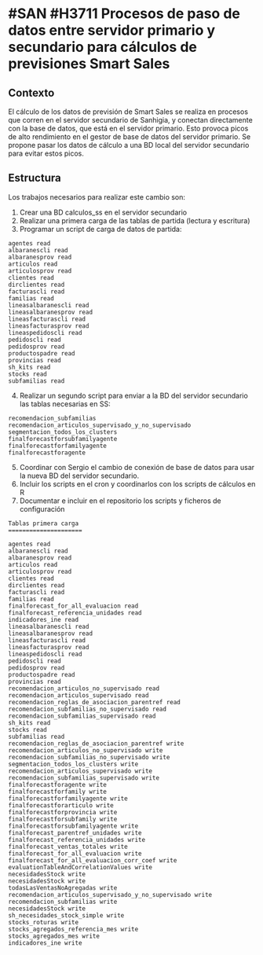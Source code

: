 # #SAN #H3711 Procesos de paso de datos entre servidor primario y secundario para cálculos de previsiones Smart Sales

## Contexto
El cálculo de los datos de previsión de Smart Sales se realiza en procesos que corren en el servidor secundario de Sanhigia, y conectan directamente con la base de datos, que está en el servidor primario. Esto provoca picos de alto rendimiento en el gestor de base de datos del servidor primario.
Se propone pasar los datos de cálculo a una BD local del servidor secundario para evitar estos picos.

## Estructura
 Los trabajos necesarios para realizar este cambio son:
1) Crear una BD calculos_ss en el servidor secundario
2) Realizar una primera carga de las tablas de partida (lectura y escritura)
3) Programar un script de carga de datos de partida:
```
agentes read
albaranescli read
albaranesprov read
articulos read
articulosprov read
clientes read
dirclientes read
facturascli read
familias read
lineasalbaranescli read
lineasalbaranesprov read
lineasfacturascli read
lineasfacturasprov read
lineaspedidoscli read
pedidoscli read
pedidosprov read
productospadre read
provincias read
sh_kits read
stocks read
subfamilias read
```

4) Realizar un segundo script para enviar a la BD del servidor secundario las tablas necesarias en SS:
```
recomendacion_subfamilias
recomendacion_articulos_supervisado_y_no_supervisado
segmentacion_todos_los_clusters
finalforecastforsubfamilyagente
finalforecastforfamilyagente
finalforecastforagente
```

5) Coordinar con Sergio el cambio de conexión de base de datos para usar la nueva BD del servidor secundario.
6) Incluir los scripts en el cron y coordinarlos con los scripts de cálculos en R
7) Documentar e incluir en el repositorio los scripts y ficheros de configuración

```
Tablas primera carga
=====================

agentes read
albaranescli read
albaranesprov read
articulos read
articulosprov read
clientes read
dirclientes read
facturascli read
familias read
finalforecast_for_all_evaluacion read
finalforecast_referencia_unidades read
indicadores_ine read
lineasalbaranescli read
lineasalbaranesprov read
lineasfacturascli read
lineasfacturasprov read
lineaspedidoscli read
pedidoscli read
pedidosprov read
productospadre read
provincias read
recomendacion_articulos_no_supervisado read
recomendacion_articulos_supervisado read
recomendacion_reglas_de_asociacion_parentref read
recomendacion_subfamilias_no_supervisado read
recomendacion_subfamilias_supervisado read
sh_kits read
stocks read
subfamilias read
recomendacion_reglas_de_asociacion_parentref write
recomendacion_articulos_no_supervisado write
recomendacion_subfamilias_no_supervisado write
segmentacion_todos_los_clusters write
recomendacion_articulos_supervisado write
recomendacion_subfamilias_supervisado write
finalforecastforagente write
finalforecastforfamily write
finalforecastforfamilyagente write
finalforecastforarticulo write
finalforecastforprovincia write
finalforecastforsubfamily write
finalforecastforsubfamilyagente write
finalforecast_parentref_unidades write
finalforecast_referencia_unidades write
finalforecast_ventas_totales write
finalforecast_for_all_evaluacion write
finalforecast_for_all_evaluacion_corr_coef write
evaluationTableAndCorrelationValues write
necesidadesStock write
necesidadesStock write
todasLasVentasNoAgregadas write
recomendacion_articulos_supervisado_y_no_supervisado write
recomendacion_subfamilias write
necesidadesStock write
sh_necesidades_stock_simple write
stocks_roturas write
stocks_agregados_referencia_mes write
stocks_agregados_mes write
indicadores_ine write
```